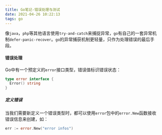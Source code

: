 ```yaml
---
title: Go笔记-错误处理与测试
date: 2021-04-26 10:22:13
tags: go
---
```


像`java`，`php`等其他语言使用`try-and-catch`来捕捉异常，`go`有自己的一套异常机制`defer-panic-recover`。`go`的异常捕获机制更轻量，只作为处理错误的最后手段。

<!-- more -->

#### 错误处理

Go中有一个预定义的`error`接口类型，错误值标识错误状态：

```go
type error interface {
  Error() string
}
```

##### 定义错误

当我们需要新定义一个错误类型时，都可以使用`error`包中的`error.New`函数接收错误信息来创建，如：

```go
err := error.New("error infos")
```

